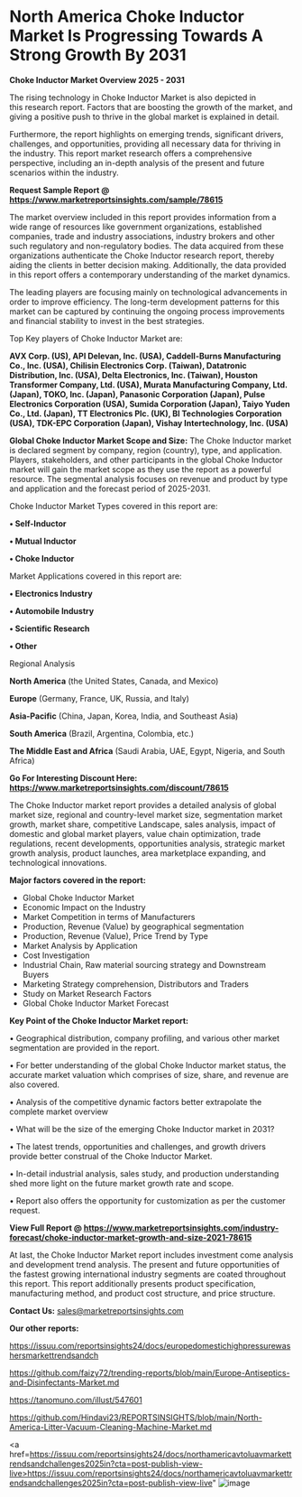# North America Choke Inductor Market Is Progressing Towards A Strong Growth By 2031

<Strong> Choke Inductor Market Overview 2025 - 2031</strong>

The rising technology in Choke Inductor Market is also depicted in this research report. Factors that are boosting the growth of the market, and giving a positive push to thrive in the global market is explained in detail.

Furthermore, the report highlights on emerging trends, significant drivers, challenges, and opportunities, providing all necessary data for thriving in the industry. This report market research offers a comprehensive perspective, including an in-depth analysis of the present and future scenarios within the industry.

<strong>Request Sample Report @ <a href=https://www.marketreportsinsights.com/sample/78615>https://www.marketreportsinsights.com/sample/78615</a></strong>

The market overview included in this report provides information from a wide range of resources like government organizations, established companies, trade and industry associations, industry brokers and other such regulatory and non-regulatory bodies. The data acquired from these organizations authenticate the Choke Inductor research report, thereby aiding the clients in better decision making. Additionally, the data provided in this report offers a contemporary understanding of the market dynamics.

The leading players are focusing mainly on technological advancements in order to improve efficiency. The long-term development patterns for this market can be captured by continuing the ongoing process improvements and financial stability to invest in the best strategies.

Top Key players of Choke Inductor Market are:

<strong>AVX Corp. (US), API Delevan, Inc. (USA), Caddell-Burns Manufacturing Co., Inc. (USA), Chilisin Electronics Corp. (Taiwan), Datatronic Distribution, Inc. (USA), Delta Electronics, Inc. (Taiwan), Houston Transformer Company, Ltd. (USA), Murata Manufacturing Company, Ltd. (Japan), TOKO, Inc. (Japan), Panasonic Corporation (Japan), Pulse Electronics Corporation (USA), Sumida Corporation (Japan), Taiyo Yuden Co., Ltd. (Japan), TT Electronics Plc. (UK), BI Technologies Corporation (USA), TDK-EPC Corporation (Japan), Vishay Intertechnology, Inc. (USA)</strong>

<strong><b>Global Choke Inductor Market Scope and Size:</b></strong>
The Choke Inductor market is declared segment by company, region (country), type, and application. Players, stakeholders, and other participants in the global Choke Inductor market will gain the market scope as they use the report as a powerful resource. The segmental analysis focuses on revenue and product by type and application and the forecast period of 2025-2031.

Choke Inductor Market Types covered in this report are:

<strong>• Self-Inductor

• Mutual Inductor

• Choke Inductor</strong>

Market Applications covered in this report are:

<strong>• Electronics Industry

• Automobile Industry

• Scientific Research

• Other</strong> 

Regional Analysis

<strong>North America</strong> (the United States, Canada, and Mexico)

<strong>Europe</strong> (Germany, France, UK, Russia, and Italy)

<strong>Asia-Pacific</strong> (China, Japan, Korea, India, and Southeast Asia)

<strong>South America</strong> (Brazil, Argentina, Colombia, etc.)

<strong>The Middle East and Africa</strong> (Saudi Arabia, UAE, Egypt, Nigeria, and South Africa)

<strong>Go For Interesting Discount Here: <a href=https://www.marketreportsinsights.com/discount/78615>https://www.marketreportsinsights.com/discount/78615</a></strong>

The Choke Inductor market report provides a detailed analysis of global market size, regional and country-level market size, segmentation market growth, market share, competitive Landscape, sales analysis, impact of domestic and global market players, value chain optimization, trade regulations, recent developments, opportunities analysis, strategic market growth analysis, product launches, area marketplace expanding, and technological innovations.

<strong><b>Major factors covered in the report:</b></strong>
<ul>
  <li>Global Choke Inductor Market </li>
  <li>Economic Impact on the Industry</li>
  <li>Market Competition in terms of Manufacturers</li>
  <li>Production, Revenue (Value) by geographical segmentation</li>
  <li>Production, Revenue (Value), Price Trend by Type</li>
  <li>Market Analysis by Application</li>
  <li>Cost Investigation</li>
  <li>Industrial Chain, Raw material sourcing strategy and Downstream Buyers</li>
  <li>Marketing Strategy comprehension, Distributors and Traders</li>
  <li>Study on Market Research Factors</li>
  <li>Global Choke Inductor Market Forecast</li>
</ul>

<strong><b>Key Point of the Choke Inductor Market report:</b></strong>

• Geographical distribution, company profiling, and various other market segmentation are provided in the report.

• For better understanding of the global Choke Inductor market status, the accurate market valuation which comprises of size, share, and revenue are also covered.

• Analysis of the competitive dynamic factors better extrapolate the complete market overview

• What will be the size of the emerging Choke Inductor market in 2031?

• The latest trends, opportunities and challenges, and growth drivers provide better construal of the Choke Inductor Market.

• In-detail industrial analysis, sales study, and production understanding shed more light on the future market growth rate and scope.

• Report also offers the opportunity for customization as per the customer request.

<strong><b>View Full Report @ <a href=https://www.marketreportsinsights.com/industry-forecast/choke-inductor-market-growth-and-size-2021-78615>https://www.marketreportsinsights.com/industry-forecast/choke-inductor-market-growth-and-size-2021-78615</a></b></strong>


At last, the Choke Inductor Market report includes investment come analysis and development trend analysis. The present and future opportunities of the fastest growing international industry segments are coated throughout this report. This report additionally presents product specification, manufacturing method, and product cost structure, and price structure.

<strong>Contact Us:</strong>
sales@marketreportsinsights.com

<strong>Our other reports:</strong>

<a href=https://issuu.com/reportsinsights24/docs/europedomestichighpressurewashersmarkettrendsandch>https://issuu.com/reportsinsights24/docs/europedomestichighpressurewashersmarkettrendsandch</a>

<a href=https://github.com/faizy72/trending-reports/blob/main/Europe-Antiseptics-and-Disinfectants-Market.md>https://github.com/faizy72/trending-reports/blob/main/Europe-Antiseptics-and-Disinfectants-Market.md</a>

<a href=https://tanomuno.com/illust/547601>https://tanomuno.com/illust/547601</a>

<a href=https://github.com/Hindavi23/REPORTSINSIGHTS/blob/main/North-America-Litter-Vacuum-Cleaning-Machine-Market.md>https://github.com/Hindavi23/REPORTSINSIGHTS/blob/main/North-America-Litter-Vacuum-Cleaning-Machine-Market.md</a>

<a href=https://issuu.com/reportsinsights24/docs/northamericavtoluavmarkettrendsandchallenges2025in?cta=post-publish-view-live>https://issuu.com/reportsinsights24/docs/northamericavtoluavmarkettrendsandchallenges2025in?cta=post-publish-view-live</a>"
![image](https://github.com/user-attachments/assets/252e032e-b3ec-425f-946a-5591047a1fbb)
